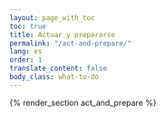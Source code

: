 ```yaml
---
layout: page_with_toc
toc: true
title: Actuar y prepararse
permalink: "/act-and-prepare/"
lang: es
order: 1
translate_content: false
body_class: what-to-do
---
```



{% render_section act_and_prepare %}
